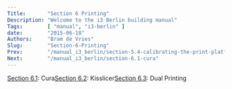 ```yaml
---
Title:       "Section 6 Printing"
Description: "Welcome to the i3 Berlin building manual"
Tags:        [ "manual", "i3-berlin" ]
date:        "2015-06-18"
Authors:     "Bram de Vries"
Slug:        "Section-6-Printing"
Prev:        "/manual_i3_berlin/section-5.4-calibrating-the-print-platform"
Next:        "/manual_i3_berlin/section-6.1-cura"
---
```


[Section
6.1](/manual_i3_berlin/section-6.1-cura):
Cura[Section
6.2](/manual_i3_berlin/section-6.2-kisslicer):
Kisslicer[Section
6.3](/manual_i3_berlin/section-6.3-dual-printing):
Dual Printing
